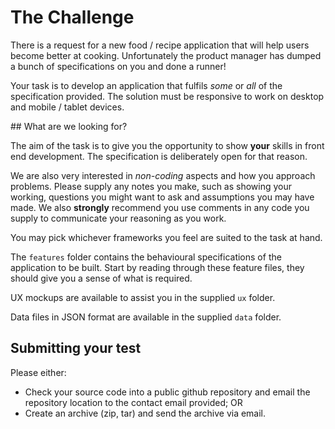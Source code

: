 # The ChallengeThere is a request for a new food / recipe application that will help users become better at cooking. Unfortunately the product manager has dumped a bunch of specifications on you and done a runner!Your task is to develop an application that fulfils _some_ or _all_ of the specification provided. The solution must be responsive to work on desktop and mobile / tablet devices.## What are we looking for?The aim of the task is to give you the opportunity to show **your** skills in front end development. The specification is deliberately open for that reason.We are also very interested in _non-coding_ aspects and how you approach problems. Please supply any notes you make, such as showing your working, questions you might want to ask and assumptions you may have made. We also **strongly** recommend you use comments in any code you supply to communicate your reasoning as you work.You may pick whichever frameworks you feel are suited to the task at hand.The `features` folder contains the behavioural specifications of the application to be built. Start by reading through these feature files, they should give you a sense of what is required.UX mockups are available to assist you in the supplied `ux` folder.Data files in JSON format are available in the supplied `data` folder.## Submitting your testPlease either:* Check your source code into a public github repository and email the repository location to the contact email provided; OR* Create an archive (zip, tar) and send the archive via email.